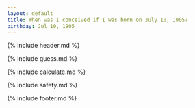 ```yaml
---
layout: default
title: When was I conceived if I was born on July 10, 1905?
birthday: Jul 10, 1905
---
```


{% include header.md %}

{% include guess.md %}

{% include calculate.md %}

{% include safety.md %}

{% include footer.md %}



